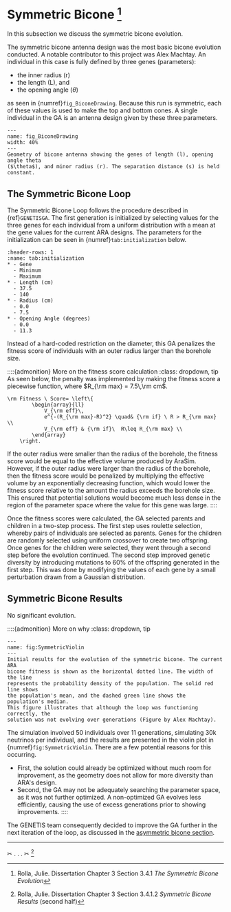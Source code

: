# Symmetric Bicone [^f1]
In this subsection we discuss the symmetric bicone evolution.


The symmetric bicone antenna design was the most basic bicone evolution
conducted. A notable contributor to this project was Alex Machtay. 
An individual in this case is fully defined by three genes (parameters): 
* the inner radius (r)
* the length (L), and
* the opening angle ($\theta$)

as seen in {numref}`fig_BiconeDrawing`.
Because this run is symmetric, each of these values is used to make the top and
bottom cones. A single individual in the GA is an antenna design given by these
three parameters. 

```{figure} img/SymmetricBicone.png
---
name: fig_BiconeDrawing
width: 40%
---
Geometry of bicone antenna showing the genes of length (l), opening angle theta
($\theta$), and minor radius (r). The separation distance (s) is held constant.
```

## The Symmetric Bicone Loop

The Symmetric Bicone Loop follows the procedure described in
{ref}`GENETISGA`. The first generation is initialized by selecting
values for the three genes for each individual from a uniform distribution with
a mean at the gene values for the current ARA designs. The parameters for the
initialization can be seen in {numref}`tab:initialization` below. 

```{list-table} Range of uniform distributions used for each gene
:header-rows: 1
:name: tab:initialization
* - Gene
  - Minimum
  - Maximum
* - Length (cm)
  - 37.5
  - 140
* - Radius (cm)
  - 0.0
  - 7.5
* - Opening Angle (degrees)
  - 0.0
  - 11.3
```

Instead of a hard-coded restriction on the diameter, this GA penalizes the
fitness score of individuals with an outer radius larger than the borehole
size. 

::::{admonition} More on the fitness score calculation
:class: dropdown, tip
As seen below, the penalty was implemented by making the fitness score a
piecewise function, where $R_{\rm max} = 7.5\,\rm cm$.

```{math}
\rm Fitness \ Score= \left\{
        \begin{array}{ll}
            V_{\rm eff}\, 
            e^{-(R_{\rm max}-R)^2} \quad& {\rm if} \ R > R_{\rm max} \\
            V_{\rm eff} & {\rm if}\  R\leq R_{\rm max} \\
        \end{array}
    \right.
```

If the outer radius were smaller than the radius of the borehole, the fitness
score would be equal to the effective volume produced by AraSim. However, if
the outer radius were larger than the radius of the borehole, then the fitness
score would be penalized by multiplying the effective volume by an
exponentially decreasing function, which would lower the fitness score relative
to the amount the radius exceeds the borehole size. This ensured that potential
solutions would become much less dense in the region of the parameter space
where the value for this gene was large. 
::::


Once the fitness scores were calculated, the GA selected parents and children
in a two-step process. The first step uses roulette selection, whereby pairs of
individuals are selected as parents. Genes for the children are randomly
selected using uniform crossover to create two offspring. Once genes for the
children were selected, they went through a second step before the evolution
continued. The second step improved genetic diversity by introducing mutations
to $60$% of the offspring generated in the first step. This was done by
modifying the values of each gene by a small perturbation drawn from a Gaussian
distribution. 

## Symmetric Bicone Results

No significant evolution.

::::{admonition} More on why
:class: dropdown, tip
```{figure} img/Violin_Plot_sym_go.png
---
name: fig:SymmetricViolin
---
Initial results for the evolution of the symmetric bicone. The current ARA
bicone fitness is shown as the horizontal dotted line. The width of the line
represents the probability density of the population. The solid red line shows
the population's mean, and the dashed green line shows the population's median.
This figure illustrates that although the loop was functioning correctly, the
solution was not evolving over generations (Figure by Alex Machtay).
```

The simulation involved 50 individuals over 11 generations, simulating 30k
neutrinos per individual, and the results are presented in the violin plot in
{numref}`fig:SymmetricViolin`.
There are a few potential reasons for this occurring.
+ First, the solution could already be optimized without much room for
  improvement, as the geometry does not allow for more diversity than ARA's
  design.
+ Second, the GA may not be adequately searching the parameter space, as it was
  not further optimized. A non-optimized GA evolves less efficiently, causing
  the use of excess generations prior to showing improvements.
::::


The GENETIS team consequently decided to improve the GA further in the next
iteration of the loop, as discussed in the [asymmetric bicone section](sec:asym).

---

&#9986;
.
.
.
&#9986; [^f2]


[^f1]: Rolla, Julie. Dissertation Chapter 3 Section 3.4.1
        *The Symmetric Bicone Evolution*
[^f2]: Rolla, Julie. Dissertation Chapter 3 Section 3.4.1.2
        *Symmetric Bicone Results* (second half)
